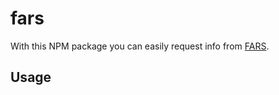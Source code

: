 # fars
With this NPM package you can easily request info from [FARS](https://github.com/Teknologforeningen/fars).

## Usage
```ts
```
